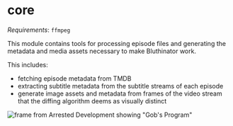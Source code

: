 # core
_Requirements_: `ffmpeg`

This module contains tools for processing episode files and generating the metadata and media assets necessary to make Bluthinator work. 

This includes:
- fetching episode metadata from TMDB
- extracting subtitle metadata from the subtitle streams of each episode
- generate image assets and metadata from frames of the video stream that the diffing algorithm deems as visually distinct

![frame from Arrested Development showing "Gob's Program"](https://api.bluthinator.com/caption/S3E11/389875?b=IkdvYidzIFByb2dyYW0iPyBJZGlvdC4)
